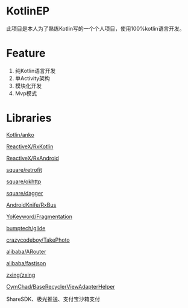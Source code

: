 # KotlinEP
此项目是本人为了熟练Kotlin写的一个个人项目，使用100%kotlin语言开发。
# Feature
1. 纯Kotlin语言开发
2. 单Activity架构
3. 模块化开发
4. Mvp模式
# Libraries

[Kotlin/anko](https://github.com/Kotlin/anko)

[ReactiveX/RxKotlin](https://github.com/ReactiveX/RxKotlin)

[ReactiveX/RxAndroid](https://github.com/ReactiveX/RxAndroid)

[square/retrofit](https://github.com/square/retrofit)

[square/okhttp](https://github.com/square/okhttp)

[square/dagger](https://github.com/square/dagger)

[AndroidKnife/RxBus](https://github.com/AndroidKnife/RxBus)

[YoKeyword/Fragmentation](https://github.com/YoKeyword/Fragmentation)

[bumptech/glide](https://github.com/bumptech/glide)

[crazycodeboy/TakePhoto](https://github.com/crazycodeboy/TakePhoto)

[alibaba/ARouter](https://github.com/alibaba/ARouter)

[alibaba/fastjson](https://github.com/alibaba/fastjson)

[zxing/zxing](https://github.com/zxing/zxing)

[CymChad/BaseRecyclerViewAdapterHelper](https://github.com/CymChad/BaseRecyclerViewAdapterHelper)

ShareSDK、极光推送、支付宝沙箱支付
